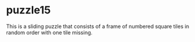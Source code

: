 # puzzle15
This is a sliding puzzle that consists of a frame of numbered square tiles in random order with one tile missing.
